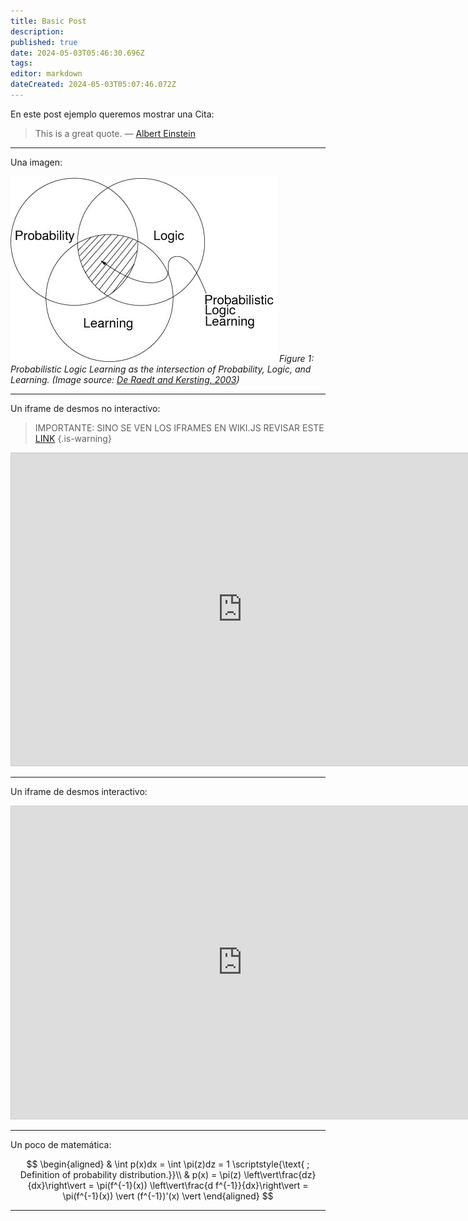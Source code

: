 ```yaml
---
title: Basic Post
description: 
published: true
date: 2024-05-03T05:46:30.696Z
tags: 
editor: markdown
dateCreated: 2024-05-03T05:07:46.072Z
---
```


En este post ejemplo queremos mostrar una Cita:

> This is a great quote. &mdash; [Albert Einstein](https://es.wikipedia.org/wiki/Albert_Einstein)

---

Una imagen:

![](/images/probabilistic_logic_learning.jpg)
*Figure 1: Probabilistic Logic Learning as the intersection of Probability, Logic, and Learning. (Image source: [De Raedt and Kersting, 2003](https://www.researchgate.net/publication/2878094_Probabilistic_Logic_Learning))*

---

Un iframe de desmos no interactivo:

> IMPORTANTE: SINO SE VEN LOS IFRAMES EN WIKI.JS REVISAR ESTE [LINK](https://github.com/Requarks/wiki/issues/1550#issuecomment-612545473)
{.is-warning}



<iframe src="https://www.desmos.com/calculator/ocouu4910y?embed" width="740px" height="500px" style="border: 1px solid #ccc" frameborder="0"></iframe>

---

Un iframe de desmos interactivo:


<iframe src="https://www.desmos.com/calculator/ocouu4910y" width="740px" height="500px" style="border: 1px solid #ccc" frameborder="0"></iframe>

---


Un poco de matemática:

$$
\begin{aligned}
& \int p(x)dx = \int \pi(z)dz = 1 \scriptstyle{\text{   ; Definition of probability distribution.}}\\
& p(x) = \pi(z) \left\vert\frac{dz}{dx}\right\vert = \pi(f^{-1}(x)) \left\vert\frac{d f^{-1}}{dx}\right\vert = \pi(f^{-1}(x)) \vert (f^{-1})'(x) \vert
\end{aligned}
$$

***
